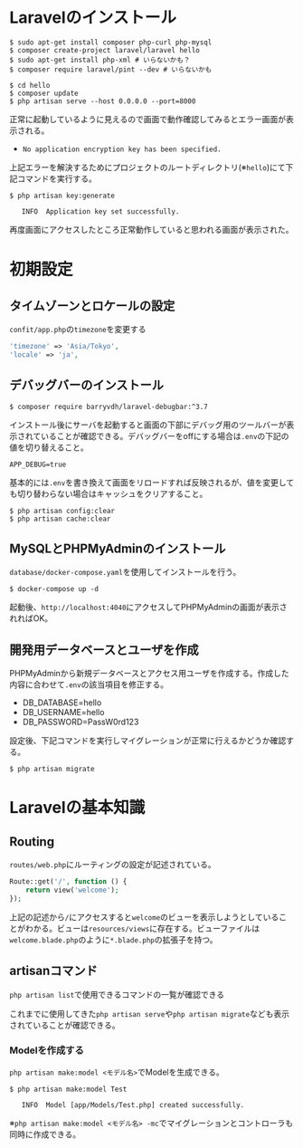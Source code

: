 # Laravelのインストール

```
$ sudo apt-get install composer php-curl php-mysql
$ composer create-project laravel/laravel hello
$ sudo apt-get install php-xml # いらないかも？
$ composer require laravel/pint --dev # いらないかも

$ cd hello
$ composer update
$ php artisan serve --host 0.0.0.0 --port=8000
```

正常に起動しているように見えるので画面で動作確認してみるとエラー画面が表示される。

- `No application encryption key has been specified.`

上記エラーを解決するためにプロジェクトのルートディレクトリ(※`hello`)にて下記コマンドを実行する。

```
$ php artisan key:generate

   INFO  Application key set successfully.
```

再度画面にアクセスしたところ正常動作していると思われる画面が表示された。

# 初期設定

## タイムゾーンとロケールの設定

`confit/app.php`の`timezone`を変更する

```php
'timezone' => 'Asia/Tokyo',
'locale' => 'ja',
```

## デバッグバーのインストール

```
$ composer require barryvdh/laravel-debugbar:^3.7
```

インストール後にサーバを起動すると画面の下部にデバッグ用のツールバーが表示されていることが確認できる。デバッグバーをoffにする場合は`.env`の下記の値を切り替えること。

```
APP_DEBUG=true
```

基本的には`.env`を書き換えて画面をリロードすれば反映されるが、値を変更しても切り替わらない場合はキャッシュをクリアすること。

```
$ php artisan config:clear
$ php artisan cache:clear
```

## MySQLとPHPMyAdminのインストール

`database/docker-compose.yaml`を使用してインストールを行う。

```
$ docker-compose up -d
```

起動後、`http://localhost:4040`にアクセスしてPHPMyAdminの画面が表示されればOK。

## 開発用データベースとユーザを作成

PHPMyAdminから新規データベースとアクセス用ユーザを作成する。作成した内容に合わせて`.env`の該当項目を修正する。

- DB_DATABASE=hello
- DB_USERNAME=hello
- DB_PASSWORD=PassW0rd123

設定後、下記コマンドを実行しマイグレーションが正常に行えるかどうか確認する。

```
$ php artisan migrate
```

# Laravelの基本知識

## Routing

`routes/web.php`にルーティングの設定が記述されている。

```php
Route::get('/', function () {
    return view('welcome');
});
```

上記の記述から`/`にアクセスすると`welcome`のビューを表示しようとしていることがわかる。ビューは`resources/views`に存在する。ビューファイルは`welcome.blade.php`のように`*.blade.php`の拡張子を持つ。

## artisanコマンド

`php artisan list`で使用できるコマンドの一覧が確認できる

これまでに使用してきた`php artisan serve`や`php artisan migrate`なども表示されていることが確認できる。

### Modelを作成する

`php artisan make:model <モデル名>`でModelを生成できる。

```
$ php artisan make:model Test

   INFO  Model [app/Models/Test.php] created successfully.
```

※`php artisan make:model <モデル名> -mc`でマイグレーションとコントローラも同時に作成できる。
